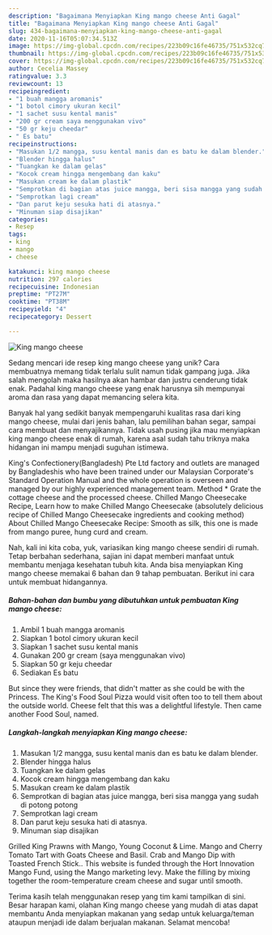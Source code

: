 ```yaml
---
description: "Bagaimana Menyiapkan King mango cheese Anti Gagal"
title: "Bagaimana Menyiapkan King mango cheese Anti Gagal"
slug: 434-bagaimana-menyiapkan-king-mango-cheese-anti-gagal
date: 2020-11-16T05:07:34.513Z
image: https://img-global.cpcdn.com/recipes/223b09c16fe46735/751x532cq70/king-mango-cheese-foto-resep-utama.jpg
thumbnail: https://img-global.cpcdn.com/recipes/223b09c16fe46735/751x532cq70/king-mango-cheese-foto-resep-utama.jpg
cover: https://img-global.cpcdn.com/recipes/223b09c16fe46735/751x532cq70/king-mango-cheese-foto-resep-utama.jpg
author: Cecelia Massey
ratingvalue: 3.3
reviewcount: 13
recipeingredient:
- "1 buah mangga aromanis"
- "1 botol cimory ukuran kecil"
- "1 sachet susu kental manis"
- "200 gr cream saya menggunakan vivo"
- "50 gr keju cheedar"
- " Es batu"
recipeinstructions:
- "Masukan 1/2 mangga, susu kental manis dan es batu ke dalam blender."
- "Blender hingga halus"
- "Tuangkan ke dalam gelas"
- "Kocok cream hingga mengembang dan kaku"
- "Masukan cream ke dalam plastik"
- "Semprotkan di bagian atas juice mangga, beri sisa mangga yang sudah di potong potong"
- "Semprotkan lagi cream"
- "Dan parut keju sesuka hati di atasnya."
- "Minuman siap disajikan"
categories:
- Resep
tags:
- king
- mango
- cheese

katakunci: king mango cheese 
nutrition: 297 calories
recipecuisine: Indonesian
preptime: "PT27M"
cooktime: "PT38M"
recipeyield: "4"
recipecategory: Dessert

---
```



![King mango cheese](https://img-global.cpcdn.com/recipes/223b09c16fe46735/751x532cq70/king-mango-cheese-foto-resep-utama.jpg)

Sedang mencari ide resep king mango cheese yang unik? Cara membuatnya memang tidak terlalu sulit namun tidak gampang juga. Jika salah mengolah maka hasilnya akan hambar dan justru cenderung tidak enak. Padahal king mango cheese yang enak harusnya sih mempunyai aroma dan rasa yang dapat memancing selera kita.

Banyak hal yang sedikit banyak mempengaruhi kualitas rasa dari king mango cheese, mulai dari jenis bahan, lalu pemilihan bahan segar, sampai cara membuat dan menyajikannya. Tidak usah pusing jika mau menyiapkan king mango cheese enak di rumah, karena asal sudah tahu triknya maka hidangan ini mampu menjadi suguhan istimewa.

King&#39;s Confectionery(Bangladesh) Pte Ltd factory and outlets are managed by Bangladeshis who have been trained under our Malaysian Corporate&#39;s Standard Operation Manual and the whole operation is overseen and managed by our highly experienced management team. Method * Grate the cottage cheese and the processed cheese. Chilled Mango Cheesecake Recipe, Learn how to make Chilled Mango Cheesecake (absolutely delicious recipe of Chilled Mango Cheesecake ingredients and cooking method) About Chilled Mango Cheesecake Recipe: Smooth as silk, this one is made from mango puree, hung curd and cream.


Nah, kali ini kita coba, yuk, variasikan king mango cheese sendiri di rumah. Tetap berbahan sederhana, sajian ini dapat memberi manfaat untuk membantu menjaga kesehatan tubuh kita. Anda bisa menyiapkan King mango cheese memakai 6 bahan dan 9 tahap pembuatan. Berikut ini cara untuk membuat hidangannya.

<!--inarticleads1-->

##### Bahan-bahan dan bumbu yang dibutuhkan untuk pembuatan King mango cheese:

1. Ambil 1 buah mangga aromanis
1. Siapkan 1 botol cimory ukuran kecil
1. Siapkan 1 sachet susu kental manis
1. Gunakan 200 gr cream (saya menggunakan vivo)
1. Siapkan 50 gr keju cheedar
1. Sediakan  Es batu


But since they were friends, that didn&#39;t matter as she could be with the Princess. The King&#39;s Food Soul Pizza would visit often too to tell them about the outside world. Cheese felt that this was a delightful lifestyle. Then came another Food Soul, named. 

<!--inarticleads2-->

##### Langkah-langkah menyiapkan King mango cheese:

1. Masukan 1/2 mangga, susu kental manis dan es batu ke dalam blender.
1. Blender hingga halus
1. Tuangkan ke dalam gelas
1. Kocok cream hingga mengembang dan kaku
1. Masukan cream ke dalam plastik
1. Semprotkan di bagian atas juice mangga, beri sisa mangga yang sudah di potong potong
1. Semprotkan lagi cream
1. Dan parut keju sesuka hati di atasnya.
1. Minuman siap disajikan


Grilled King Prawns with Mango, Young Coconut &amp; Lime. Mango and Cherry Tomato Tart with Goats Cheese and Basil. Crab and Mango Dip with Toasted French Stick.. This website is funded through the Hort Innovation Mango Fund, using the Mango marketing levy. Make the filling by mixing together the room-temperature cream cheese and sugar until smooth. 

Terima kasih telah menggunakan resep yang tim kami tampilkan di sini. Besar harapan kami, olahan King mango cheese yang mudah di atas dapat membantu Anda menyiapkan makanan yang sedap untuk keluarga/teman ataupun menjadi ide dalam berjualan makanan. Selamat mencoba!
